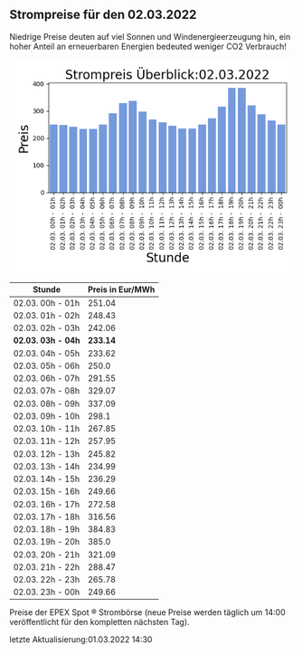 
## Strompreise für den 02.03.2022

Niedrige Preise deuten auf viel Sonnen und Windenergieerzeugung hin, ein hoher Anteil an erneuerbaren Energien bedeuted weniger CO2 Verbrauch!

![Strompreis übersicht](imgs/strompreis_uebersicht.png)

| Stunde | Preis in Eur/MWh |
|---|---|
| 02.03. 00h -  01h | 251.04 | 
| 02.03. 01h -  02h | 248.43 | 
| 02.03. 02h -  03h | 242.06 | 
| **02.03. 03h -  04h** | **233.14** | 
| 02.03. 04h -  05h | 233.62 | 
| 02.03. 05h -  06h | 250.0 | 
| 02.03. 06h -  07h | 291.55 | 
| 02.03. 07h -  08h | 329.07 | 
| 02.03. 08h -  09h | 337.09 | 
| 02.03. 09h -  10h | 298.1 | 
| 02.03. 10h -  11h | 267.85 | 
| 02.03. 11h -  12h | 257.95 | 
| 02.03. 12h -  13h | 245.82 | 
| 02.03. 13h -  14h | 234.99 | 
| 02.03. 14h -  15h | 236.29 | 
| 02.03. 15h -  16h | 249.66 | 
| 02.03. 16h -  17h | 272.58 | 
| 02.03. 17h -  18h | 316.56 | 
| 02.03. 18h -  19h | 384.83 | 
| 02.03. 19h -  20h | 385.0 | 
| 02.03. 20h -  21h | 321.09 | 
| 02.03. 21h -  22h | 288.47 | 
| 02.03. 22h -  23h | 265.78 | 
| 02.03. 23h -  00h | 249.66 | 

Preise der EPEX Spot ® Strombörse (neue Preise werden täglich um 14:00 veröffentlicht für den kompletten nächsten Tag).

letzte Aktualisierung:01.03.2022 14:30